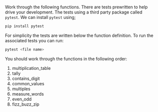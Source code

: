 Work through the following functions. There are tests prewritten to help drive your development. The tests using a third party package called `pytest`.
We can install `pytest` using;

```sh
pip install pytest
```

For simplicity the tests are written below the function definition. To run the associated tests you can run:

```sh
pytest <file name>
```

You should work through the functions in the following order:

1. multiplication_table
2. tally
3. contains_digit
4. common_values
5. multiples
6. measure_words
7. even_odd
8. fizz_buzz_zip
